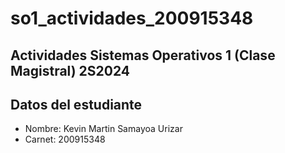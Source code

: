 # so1_actividades_200915348

## Actividades Sistemas Operativos 1 (Clase Magistral) 2S2024

## Datos del estudiante
* Nombre: Kevin Martin Samayoa Urizar
* Carnet: 200915348
